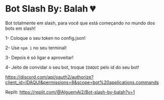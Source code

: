 # Bot Slash By: Balah  💔
Bot totalmente em slash, para você que está começando no mundo dos bots em slash!

1- Coloque o seu token no config.json!

2- Use `npm i` no seu terminal!

3- Depois é só ligar e aproveitar!

4- Jeito de convidar o seu bot, troque `IDAQUI` pelo id do seu bot!

https://discord.com/api/oauth2/authorize?client_id=IDAQUI&permissions=8&scope=bot%20applications.commands

Replit: https://replit.com/@AlguemAi2/Bot-slash-by-balah?v=1

